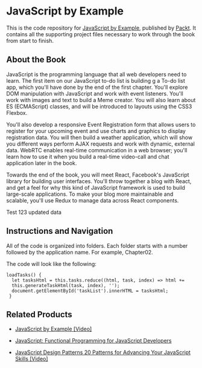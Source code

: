 # JavaScript by Example
This is the code repository for [JavaScript by Example](https://www.packtpub.com/web-development/javascript-example?utm_source=github&utm_medium=repository&utm_campaign=9781788293969), published by [Packt](https://www.packtpub.com/?utm_source=github). It contains all the supporting project files necessary to work through the book from start to finish.
## About the Book
JavaScript is the programming language that all web developers need to learn. The first item on our JavaScript to-do list is building g a To-do list app, which you'll have done by the end of the first chapter. You'll explore DOM manipulation with JavaScript and work with event listeners. You'll work with images and text to build a Meme creator. You will also learn about ES (ECMAScript) classes, and will be introduced to layouts using the CSS3 Flexbox.

You'll also develop a responsive Event Registration form that allows users to register for your upcoming event and use charts and graphics to display registration data. You will then build a weather application, which will show you different ways perform AJAX requests and work with dynamic, external data. WebRTC enables real-time communication in a web browser; you'll learn how to use it when you build a real-time video-call and chat application later in the book.

Towards the end of the book, you will meet React, Facebook's JavaScript library for building user interfaces. You'll throw together a blog with React, and get a feel for why this kind of JavaScript framework is used to build large-scale applications. To make your blog more maintainable and scalable, you'll use Redux to manage data across React components.

Test 123 updated data

## Instructions and Navigation
All of the code is organized into folders. Each folder starts with a number followed by the application name. For example, Chapter02.



The code will look like the following:
```
loadTasks() {
  let tasksHtml = this.tasks.reduce((html, task, index) => html +=  
  this.generateTaskHtml(task, index), '');
  document.getElementById('taskList').innerHTML = tasksHtml;
 }
```



## Related Products
* [JavaScript by Example [Video]](https://www.packtpub.com/web-development/javascript-example-video?utm_source=github&utm_medium=repository&utm_campaign=9781788293709)

* [JavaScript: Functional Programming for JavaScript Developers](https://www.packtpub.com/web-development/javascript-functional-programming-javascript-developers?utm_source=github&utm_medium=repository&utm_campaign=9781787124660)

* [JavaScript Design Patterns 20 Patterns for Advancing Your JavaScript Skills [Video]](https://www.packtpub.com/web-development/javascript-design-patterns-20-patterns-advancing-your-javascript-skills-video?utm_source=github&utm_medium=repository&utm_campaign=9781785888014)



